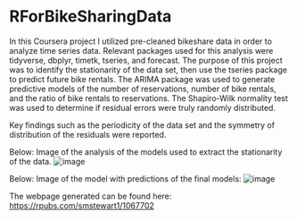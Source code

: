# RForBikeSharingData

In this Coursera project I utilized pre-cleaned bikeshare data in order to analyze time series data. Relevant packages used for this analysis were tidyverse, dbplyr, timetk, tseries, and forecast.  The purpose of this project was to identify the stationarity of the data set, then use the tseries package to predict future bike rentals.  The ARIMA package was used to generate predictive models of the number of reservations, number of bike rentals, and the ratio of bike rentals to reservations.  The Shapiro-Wilk normality test was used to determine if residual errors were truly randomly distributed.

Key findings such as the periodicity of the data set and the symmetry of distribution of the residuals were reported.

Below: Image of the analysis of the models used to extract the stationarity of the data.
![image](https://github.com/smstewart1/RForBikeSharingData/assets/107202785/463a2c7e-6669-48f5-92e5-65d4a724612c)

Below: Image of the model with predictions of the final models:
![image](https://github.com/smstewart1/RForBikeSharingData/assets/107202785/1dfda578-6840-4005-82d2-9afd216d55d6)

The webpage generated can be found here: https://rpubs.com/smstewart1/1067702


